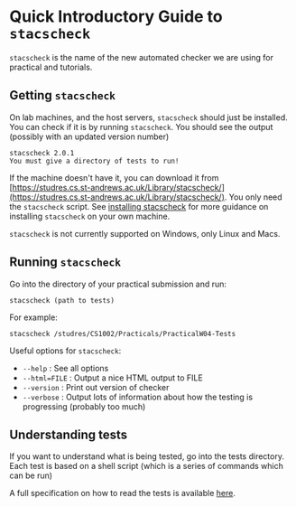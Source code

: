 Quick Introductory Guide to `stacscheck`
========================================

`stacscheck` is the name of the new automated checker we are using for practical and tutorials.

Getting `stacscheck`
--------------------

On lab machines, and the host servers, `stacscheck` should just be installed. You can check if it is by running
`stacscheck`. You should see the output (possibly with an updated version number)

```
stacscheck 2.0.1
You must give a directory of tests to run!
```

If the machine doesn't have it, you can download it from 
[https://studres.cs.st-andrews.ac.uk/Library/stacscheck/](https://studres.cs.st-andrews.ac.uk/Library/stacscheck/).
You only need the `stacscheck` script. See [installing stacscheck](installing-stacscheck.md) for more guidance
on installing `stacscheck` on your own machine.

`stacscheck` is not currently supported on Windows, only Linux and Macs.


Running `stacscheck`
--------------------

Go into the directory of your practical submission and run:

`stacscheck (path to tests)`

For example:

`stacscheck /studres/CS1002/Practicals/PracticalW04-Tests`

Useful options for `stacscheck`:

*  `--help`      : See all options
*  `--html=FILE` : Output a nice HTML output to FILE
*  `--version`   : Print out version of checker
*  `--verbose`   : Output lots of information about how the testing is progressing (probably too much)

Understanding tests
-------------------

If you want to understand what is being tested, go into the tests directory. Each test is based
on a shell script (which is a series of commands which can be run)

A full specification on how to read the tests is available [here](specification.html).

